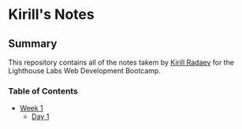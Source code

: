 # Kirill's Notes

## Summary

This repository contains all of the notes takem by [Kirill Radaev](https://github.com/kirillradaev) for the Lighthouse Labs Web Development Bootcamp.

### Table of Contents 

* [Week 1](/Week_1)
  * [Day 1](/Week_1/Day_1)